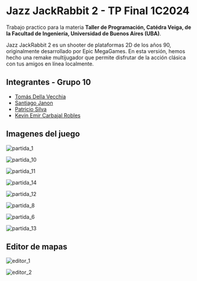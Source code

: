# Jazz JackRabbit 2 - TP Final 1C2024

Trabajo practico para la materia **Taller de Programación, Catédra Veiga, de la Facultad de Ingeniería, Universidad de Buenos Aires (UBA)**.

Jazz JackRabbit 2 es un shooter de plataformas 2D de los años 90, originalmente desarrollado por Epic MegaGames. En esta versión, hemos hecho una remake multijugador que permite disfrutar de la acción clásica con tus amigos en línea localmente.

## Integrantes - Grupo 10

- [Tomás Della Vecchia ](https://github.com/tomdv18)
- [Santiago Janon](https://github.com/smsx42)
- [Patricio Silva](https://github.com/lTomaas)
- [Kevin Emir Carbajal Robles](https://github.com/4cea2)

## Imagenes del juego

![partida_1](documentacion/imagenes_documentacion/partida_1.png) 

![partida_10](documentacion/imagenes_documentacion/partida_10.png) 

![partida_11](documentacion/imagenes_documentacion/partida_11.png) 

![partida_14](documentacion/imagenes_documentacion/partida_14.png) 

![partida_12](documentacion/imagenes_documentacion/partida_12.png) 

![partida_8](documentacion/imagenes_documentacion/partida_8.png) 

![partida_6](documentacion/imagenes_documentacion/partida_6.png) 

![partida_13](documentacion/imagenes_documentacion/partida_13.png)

## Editor de mapas
![editor_1](documentacion/imagenes_documentacion/editor_1.png) 

![editor_2](documentacion/imagenes_documentacion/editor_2.png) 
